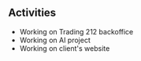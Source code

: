 ## Activities
- Working on Trading 212 backoffice
- Working on AI project
- Working on client's website
